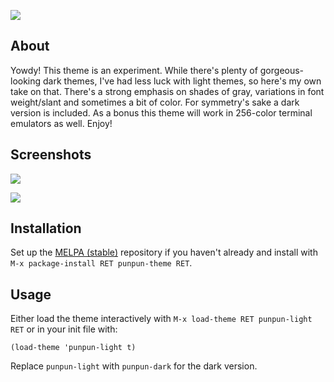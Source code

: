 ![][image]

## About

Yowdy!  This theme is an experiment.  While there's plenty of
gorgeous-looking dark themes, I've had less luck with light themes, so
here's my own take on that.  There's a strong emphasis on shades of
gray, variations in font weight/slant and sometimes a bit of color.
For symmetry's sake a dark version is included.  As a bonus this theme
will work in 256-color terminal emulators as well.  Enjoy!

## Screenshots

![][screenshot]

![][screenshot2]

## Installation

Set up the [MELPA (stable)] repository if you haven't already and
install with `M-x package-install RET punpun-theme RET`.

## Usage

Either load the theme interactively with `M-x load-theme RET
punpun-light RET` or in your init file with:

    (load-theme 'punpun-light t)

Replace `punpun-light` with `punpun-dark` for the dark version.

[image]: img/banner.png
[screenshot]: img/light.png
[screenshot2]: img/dark.png
[MELPA (stable)]: http://melpa.org/

